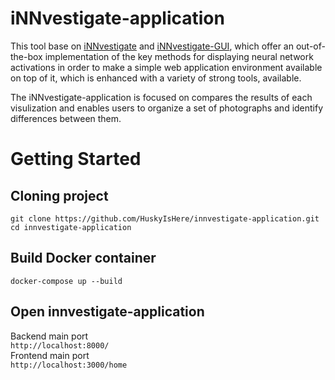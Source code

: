 # iNNvestigate-application

This tool base on [iNNvestigate](https://github.com/albermax/innvestigate) and [iNNvestigate-GUI](https://gitlab.com/grains2/innvestigate-gui), which offer an out-of-the-box implementation of the key methods for displaying neural network activations in order to make a simple web application environment available on top of it, which is enhanced with a variety of strong tools, available.

The iNNvestigate-application is focused on compares the results of each visulization and enables users to organize a set of photographs and identify differences between them.

# Getting Started
## Cloning project   
```git clone https://github.com/HuskyIsHere/innvestigate-application.git```       
```cd innvestigate-application```   
## Build Docker container
```docker-compose up --build```
## Open innvestigate-application
Backend main port  
```http://localhost:8000/```  
Frontend main port   
```http://localhost:3000/home```